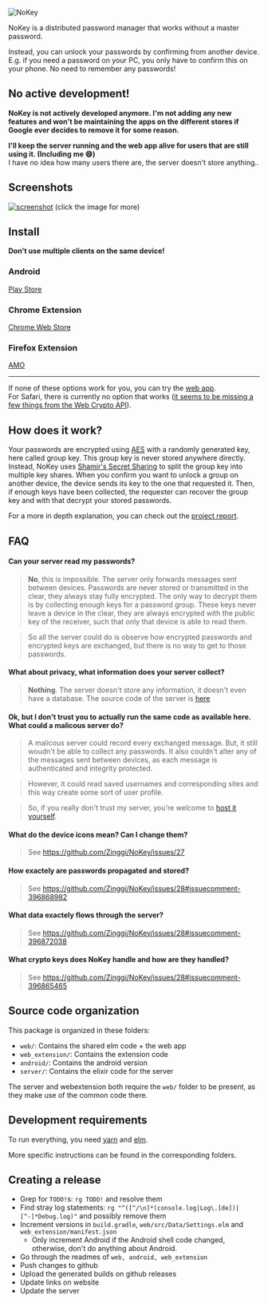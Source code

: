 ![NoKey](https://raw.githubusercontent.com/Zinggi/NoKey/master/web/staticFiles/imgs/logo.svg?sanitize=true)

NoKey is a distributed password manager that works without a master password.

Instead, you can unlock your passwords by confirming from another device.
E.g. if you need a password on your PC, you only have to confirm this on your phone.
No need to remember any passwords!

## No active development!

**NoKey is not actively developed anymore. I'm not adding any new features and won't be maintaining the apps on the different stores if Google ever decides to remove it for some reason.**

**I'll keep the server running and the web app alive for users that are still using it. (Including me :smile:)**  
I have no idea how many users there are, the server doesn't store anything..

## Screenshots
[![screenshot](https://i.imgur.com/2RVudMw.png)](https://imgur.com/a/sL2jkPu)
(click the image for more)

## Install
**Don't use multiple clients on the same device!**

### Android

[Play Store](https://play.google.com/store/apps/details?id=xyz.nokey.nokey)  

### Chrome Extension

[Chrome Web Store](https://chrome.google.com/webstore/detail/nokey/jfgokfcaagmicdnbebhfccjkbjkdbnjc)

### Firefox Extension

[AMO](https://addons.mozilla.org/en-US/firefox/addon/nokey/)

---

If none of these options work for you, you can try the [web app](https://nokey.xyz/main.html).    
For Safari, there is currently no option that works ([it seems to be missing a few things from the Web Crypto API](https://github.com/Zinggi/NoKey/issues/9)). 


## How does it work?

Your passwords are encrypted using [AES](https://en.wikipedia.org/wiki/Advanced_Encryption_Standard) with a randomly generated key, here called group key.
This group key is never stored anywhere directly. Instead, NoKey uses [Shamir's Secret Sharing](https://en.wikipedia.org/wiki/Shamir's_Secret_Sharing)
to split the group key into multiple key shares.
When you confirm you want to unlock a group on another device, the device sends its key to the one that requested it.
Then, if enough keys have been collected, the requester can recover the group key and with that decrypt your stored passwords.

For a more in depth explanation, you can check out the [project report](https://github.com/Zinggi/NoKey/releases/download/0.4.0-docs/Report.pdf).


## FAQ

#### Can your server read my passwords?
> **No**, this is impossible. The server only forwards messages sent between devices.
Passwords are never stored or transmitted in the clear, they always stay fully encrypted.
The only way to decrypt them is by collecting enough keys for a password group.
These keys never leave a device in the clear, they are always encrypted with the public key of the receiver,
such that only that device is able to read them.

> So all the server could do is observe how encrypted passwords and encrypted keys are exchanged, but there is no way to get to those passwords.

#### What about privacy, what information does your server collect?
> **Nothing**. The server doesn't store any information, it doesn't even have a database.
The source code of the server is [here](/server)

#### Ok, but I don't trust you to actually run the same code as available here. What could a malicous server do?
> A malicous server could record every exchanged message.
But, it still woudn't be able to collect any passwords.
It also couldn't alter any of the messages sent between devices, as each message is authenticated and integrity protected.

> However, it could read saved usernames and corresponding sites and this way create some sort of user profile.

> So, if you really don't trust my server, you're welcome to [host it yourself](https://github.com/Zinggi/NoKey/issues/28#issuecomment-396875079).

#### What do the device icons mean? Can I change them?
> See https://github.com/Zinggi/NoKey/issues/27

#### How exactely are passwords propagated and stored?
> See https://github.com/Zinggi/NoKey/issues/28#issuecomment-396868982

#### What data exactely flows through the server?
> See https://github.com/Zinggi/NoKey/issues/28#issuecomment-396872038

#### What crypto keys does NoKey handle and how are they handled?
> See https://github.com/Zinggi/NoKey/issues/28#issuecomment-396865465


## Source code organization

This package is organized in these folders:

  * `web/`: Contains the shared elm code + the web app
  * `web_extension/`: Contains the extension code
  * `android/`: Contains the android version
  * `server/`: Contains the elixir code for the server

The server and webextension both require the `web/` folder to be present, as they make use of the common code there.

## Development requirements

To run everything, you need [yarn](https://yarnpkg.com/) and [elm](http://elm-lang.org/).

More specific instructions can be found in the corresponding folders.

## Creating a release

  * Grep for `TODO!`s: `rg TODO!` and resolve them
  * Find stray log statements: `rg "^([^/\n]*(console.log|Log\.[de])|[^-]*Debug.log)"` and possibly remove them
  * Increment versions in `build.gradle`, `web/src/Data/Settings.elm` and `web_extension/manifest.json`
    + Only increment Android if the Android shell code changed, otherwise, don't do anything about Android.
  * Go through the readmes of `web, android, web_extension`
  * Push changes to github
  * Upload the generated builds on github releases
  * Update links on website
  * Update the server

